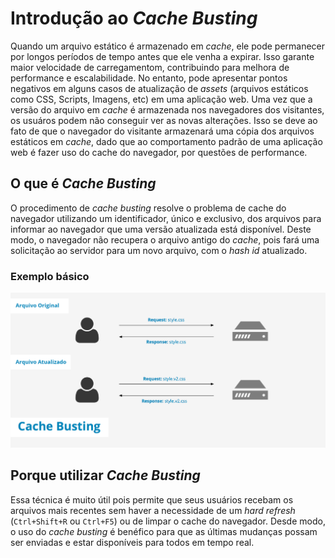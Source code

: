 # Introdução ao _Cache Busting_

Quando um arquivo estático é armazenado em _cache_, ele pode permanecer por longos períodos de tempo antes que ele venha a expirar. Isso garante maior velocidade de carregamentom, contribuindo para melhora de performance e escalabilidade. No entanto, pode apresentar pontos negativos em alguns casos de atualização de _assets_ (arquivos estáticos como CSS, Scripts, Imagens, etc) em uma aplicação web. Uma vez que a versão do arquivo em _cache_ é armazenada nos navegadores dos visitantes, os usuáros podem não conseguir ver as novas alterações. Isso se deve ao fato de que o navegador do visitante armazenará uma cópia dos arquivos estáticos em _cache_, dado que ao comportamento padrão de uma aplicação web é fazer uso do cache do navegador, por questões de performance.

## O que é _Cache Busting_

O procedimento de _cache busting_ resolve o problema de cache do navegador utilizando um identificador, único e exclusivo, dos arquivos para informar ao navegador que uma versão atualizada está disponível. Deste modo, o navegador não recupera o arquivo antigo do _cache_, pois fará uma solicitação ao servidor para um novo arquivo, com o _hash id_ atualizado.

### Exemplo básico

![Cache Busting Example](assets/cache_busting.png)

## Porque utilizar _Cache Busting_

Essa técnica é muito útil pois permite que seus usuários recebam os arquivos mais recentes sem haver a necessidade de um _hard refresh_ (`Ctrl+Shift+R` ou `Ctrl+F5`) ou de limpar o cache do navegador. Desde modo, o uso do _cache busting_ é benéfico para que as últimas mudanças possam ser enviadas e estar disponíveis para todos em tempo real.

